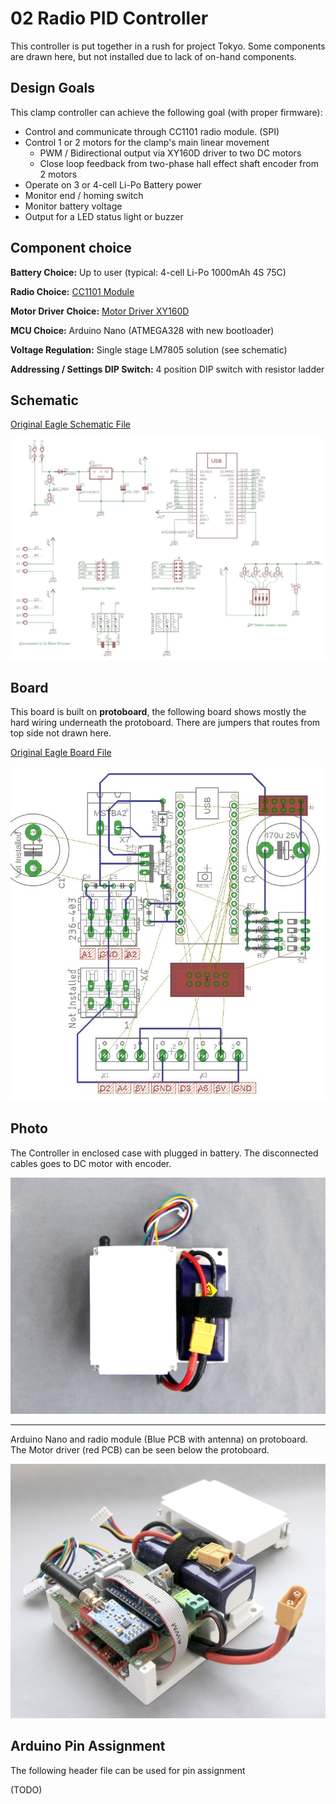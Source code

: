 # 02 Radio PID Controller

This controller is put together in a rush for project Tokyo. Some components are drawn here, but not installed due to lack of on-hand components.

## Design Goals

This clamp controller can achieve the following goal (with proper firmware):

- Control and communicate through CC1101 radio module. (SPI)
- Control 1 or 2 motors for the clamp's main linear movement
  - PWM / Bidirectional output via XY160D driver to two DC motors
  - Close loop feedback from two-phase hall effect shaft encoder from 2 motors
- Operate on 3 or 4-cell Li-Po Battery power
- Monitor end / homing switch
- Monitor battery voltage
- Output for a LED status light or buzzer 

## Component choice

**Battery Choice:** Up to user (typical: 4-cell Li-Po 1000mAh 4S 75C)

**Radio Choice:** [CC1101 Module](../doc/radio/CC1101_Radio.md)

**Motor Driver Choice:** [Motor Driver XY160D](../doc/motor_driver/motor_driver_XY160D.md)

**MCU Choice:** Arduino Nano (ATMEGA328 with new bootloader)

**Voltage Regulation:** Single stage LM7805 solution (see schematic)

**Addressing / Settings DIP Switch:** 4 position DIP switch with resistor ladder

## Schematic

[Original Eagle Schematic File](Controller.sch)

![schematic](schematic.jpg)

## Board

This board is built on **protoboard**, the following board shows mostly the hard wiring underneath the protoboard. There are jumpers that routes from top side not drawn here.

[Original Eagle Board File](Controller.brd)

![board](board.jpg)

## Photo

The Controller in enclosed case with plugged in battery. The disconnected cables goes to DC motor with encoder.

![Photo_WithCoverTop](Photo_WithCoverTop.jpg)

------

Arduino Nano and radio module (Blue PCB with antenna) on protoboard. The Motor driver (red PCB) can be  seen below the protoboard. 

![Photo_OffCover](Photo_OffCover.jpg)

## Arduino Pin Assignment

The following header file can be used for pin assignment

(TODO)